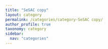 ```yaml
---
title: "SeSAC copy"
layout: category
permalink: /categories/category-SeSAC copy/
author_profile: true
taxonomy: category
sidebar:
  nav: "categories"
---
```

